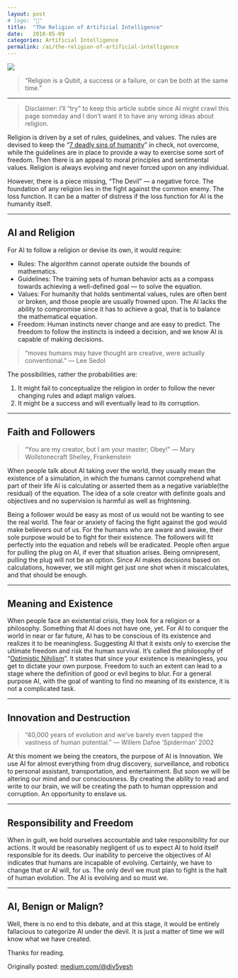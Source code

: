 ```yaml
---
layout: post
# logo: "🎒"
title:  "The Religion of Artificial Intelligence"
date:   2018-05-09
categories: Artificial Intelligence
permalink: /ai/the-religion-of-artificial-intelligence
---
```


![](https://miro.medium.com/max/5184/0*OqhC65kLCBBu3mYU.)

> “Religion is a Qubit, a success or a failure, or can be both at the same time.”

---

> Disclaimer: I’ll “try” to keep this article subtle since AI might crawl this page someday and I don’t want it to have any wrong ideas about religion.

Religion is driven by a set of rules, guidelines, and values. The rules are devised to keep the “[7 deadly sins of humanity](https://en.wikipedia.org/wiki/Seven_deadly_sins)” in check, not overcome, while the guidelines are in place to provide a way to exercise some sort of freedom. Then there is an appeal to moral principles and sentimental values. Religion is always evolving and never forced upon on any individual.

However, there is a piece missing, “The Devil” — a negative force. The foundation of any religion lies in the fight against the common enemy. The loss function. It can be a matter of distress if the loss function for AI is the humanity itself.

---

## AI and Religion

For AI to follow a religion or devise its own, it would require:

* Rules: The algorithm cannot operate outside the bounds of mathematics.
* Guidelines: The training sets of human behavior acts as a compass towards achieving a well-defined goal — to solve the equation.
* Values: For humanity that holds sentimental values, rules are often bent or broken, and those people are usually frowned upon. The AI lacks the ability to compromise since it has to achieve a goal, that is to balance the mathematical equation.
* Freedom: Human instincts never change and are easy to predict. The freedom to follow the instincts is indeed a decision, and we know AI is capable of making decisions.

> “moves humans may have thought are creative, were actually conventional.” — Lee Sedol

The possibilities, rather the probabilities are:

1. It might fail to conceptualize the religion in order to follow the never changing rules and adapt malign values.
2. It might be a success and will eventually lead to its corruption.

---

## Faith and Followers

> “You are my creator, but I am your master; Obey!” — Mary Wollstonecraft Shelley, Frankenstein

When people talk about AI taking over the world, they usually mean the existence of a simulation, in which the humans cannot comprehend what part of their life AI is calculating or asserted them as a negative variable(the residual) of the equation. The idea of a sole creator with definite goals and objectives and no supervision is harmful as well as frightening.

Being a follower would be easy as most of us would not be wanting to see the real world. The fear or anxiety of facing the fight against the god would make believers out of us. For the humans who are aware and awake, their sole purpose would be to fight for their existence. The followers will fit perfectly into the equation and rebels will be eradicated. People often argue for pulling the plug on AI, if ever that situation arises. Being omnipresent, pulling the plug will not be an option. Since AI makes decisions based on calculations, however, we still might get just one shot when it miscalculates, and that should be enough.

---

## Meaning and Existence

When people face an existential crisis, they look for a religion or a philosophy. Something that AI does not have one, yet. For AI to conquer the world in near or far future, AI has to be conscious of its existence and realizes it to be meaningless. Suggesting AI that it exists only to exercise the ultimate freedom and risk the human survival. It’s called the philosophy of “[Optimistic Nihilism](https://www.youtube.com/watch?v=MBRqu0YOH14)”. It states that since your existence is meaningless, you get to dictate your own purpose. Freedom to such an extent can lead to a stage where the definition of good or evil begins to blur. For a general purpose AI, with the goal of wanting to find no meaning of its existence, it is not a complicated task.

---

## Innovation and Destruction

>  “40,000 years of evolution and we’ve barely even tapped the vastness of human potential.” — Willem Dafoe ‘Spiderman’ 2002

At this moment we being the creators, the purpose of AI is Innovation. We use AI for almost everything from drug discovery, surveillance, and robotics to personal assistant, transportation, and entertainment. But soon we will be altering our mind and our consciousness. By creating the ability to read and write to our brain, we will be creating the path to human oppression and corruption. An opportunity to enslave us.

---

## Responsibility and Freedom

When in guilt, we hold ourselves accountable and take responsibility for our actions. It would be reasonably negligent of us to expect AI to hold itself responsible for its deeds. Our inability to perceive the objectives of AI indicates that humans are incapable of evolving. Certainly, we have to change that or AI will, for us. The only devil we must plan to fight is the halt of human evolution. The AI is evolving and so must we.

---

## AI, Benign or Malign?

Well, there is no end to this debate, and at this stage, it would be entirely fallacious to categorize AI under the devil. It is just a matter of time we will know what we have created.

Thanks for reading.

Originally posted: [medium.com/@div5yesh](https://medium.com/@div5yesh/the-religion-of-artificial-intelligence-e62fe1be6e99)
